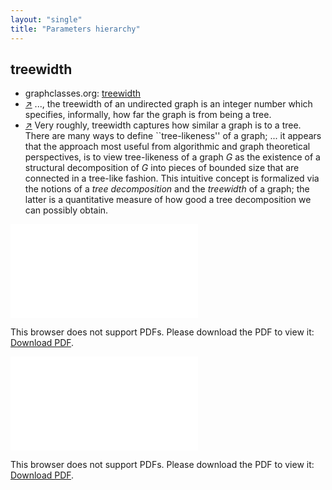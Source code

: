 ```yaml
---
layout: "single"
title: "Parameters hierarchy"
---
```

<!--this is a generated file-->

## treewidth
* graphclasses.org: [treewidth](https://www.graphclasses.org/classes/par_10.html)
* [↗](https://en.wikipedia.org/wiki/Treewidth) ..., the treewidth of an undirected graph is an integer number which specifies, informally, how far the graph is from being a tree.
* [↗](https://www.mimuw.edu.pl/~malcin/book/parameterized-algorithms.pdf) Very roughly, treewidth captures how similar a graph is to a tree. There are many ways to define ``tree-likeness'' of a graph; ... it appears that the approach most useful from algorithmic and graph theoretical perspectives, is to view tree-likeness of a graph $G$ as the existence of a structural decomposition of $G$ into pieces of bounded size that are connected in a tree-like fashion. This intuitive concept is formalized via the notions of a *tree decomposition* and the *treewidth* of a graph; the latter is a quantitative measure of how good a tree decomposition we can possibly obtain.

<object data="../local_IcKqSn.pdf" type="application/pdf" width="100%" height="480px"><embed src="../local_IcKqSn.pdf"><p>This browser does not support PDFs. Please download the PDF to view it: <a href="../local_IcKqSn.pdf">Download PDF</a>.</p></embed></object>


<object data="../IcKqSn.pdf" type="application/pdf" width="100%" height="480px"><embed src="../IcKqSn.pdf"><p>This browser does not support PDFs. Please download the PDF to view it: <a href="../IcKqSn.pdf">Download PDF</a>.</p></embed></object>

